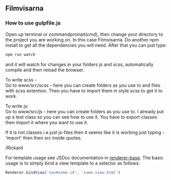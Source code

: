 
## Filmvisarna

### How to use gulpfile.js

Open up terminal or commandprompt(cmd), then change your directory to the project you are working on. In this case Filmvisarna.
Do another npm install to get all the dependencies you will need. After that you can just type 

```bash
npm run watch 
```

and it will watch for changes in your folders js and scss, automatically compile and then reload the browser.

To write scss -  
Go to www/src/scss -
here you can create folders as you use to and files with scss extention. Then you have to import them in style.scss to get it to work.

To write js:  
Go to www/src/js - here you can create folders as you use to. I already put up a test class so you can see how to use it. You have to export classes then import it where you want to use it.

If it is not classes i.e just js-files then it seems like it is working just typing - 'import' then then src inside quotes.

/Rickard  

For template usage see JSDoc documentation in [renderer-base](https://github.com/Dacrol/Filmvisarna/blob/develop/www/src/js/classes/renderer-base.class.js). The basic usage is to simply bind a view template to a selector as follows: 

```javascript
Renderer.bindView('nav#some-id', 'some-view.html')
```
